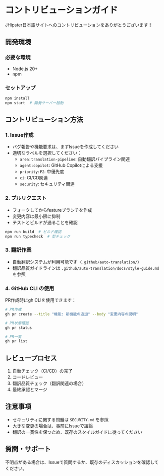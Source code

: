 # コントリビューションガイド

JHipster日本語サイトへのコントリビューションをありがとうございます！

## 開発環境

### 必要な環境
- Node.js 20+
- npm

### セットアップ
```bash
npm install
npm start  # 開発サーバー起動
```

## コントリビューション方法

### 1. Issue作成
- バグ報告や機能要求は、まずIssueを作成してください
- 適切なラベルを選択してください：
  - `area:translation-pipeline`: 自動翻訳パイプライン関連
  - `agent:copilot`: GitHub Copilotによる支援
  - `priority:P2`: 中優先度
  - `ci`: CI/CD関連
  - `security`: セキュリティ関連

### 2. プルリクエスト
- フォークしてからfeatureブランチを作成
- 変更内容は最小限に抑制
- テストとビルドが通ることを確認

```bash
npm run build  # ビルド確認
npm run typecheck  # 型チェック
```

### 3. 翻訳作業
- 自動翻訳システムが利用可能です（`.github/auto-translation/`）
- 翻訳品質ガイドラインは `.github/auto-translation/docs/style-guide.md` を参照

### 4. GitHub CLI の使用
PR作成時にgh CLIを使用できます：

```bash
# PR作成
gh pr create --title "機能: 新機能の追加" --body "変更内容の説明"

# PR状態確認
gh pr status

# PR一覧
gh pr list
```

## レビュープロセス

1. 自動チェック（CI/CD）の完了
2. コードレビュー
3. 翻訳品質チェック（翻訳関連の場合）
4. 最終承認とマージ

## 注意事項

- セキュリティに関する問題は `SECURITY.md` を参照
- 大きな変更の場合は、事前にIssueで議論
- 翻訳の一貫性を保つため、既存のスタイルガイドに従ってください

## 質問・サポート

不明点がある場合は、Issueで質問するか、既存のディスカッションを確認してください。